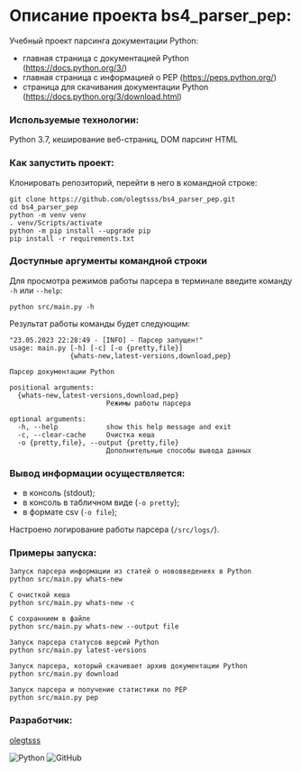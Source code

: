 # Описание проекта bs4_parser_pep:

Учебный проект парсинга документации Python:
- главная страница c документацией Python (https://docs.python.org/3/)
- главная страница c информацией о PEP (https://peps.python.org/)
- страница для скачивания документации Python (https://docs.python.org/3/download.html)

### Используемые технологии:

Python 3.7, кеширование веб-страниц, DOM парсинг HTML

### Как запустить проект:
Клонировать репозиторий, перейти в него в командной строке:
```
git clone https://github.com/olegtsss/bs4_parser_pep.git
cd bs4_parser_pep
python -m venv venv
. venv/Scripts/activate
python -m pip install --upgrade pip
pip install -r requirements.txt
```


### Доступные аргументы командной строки
Для просмотра режимов работы парсера в терминале введите команду ```-h```
или ```--help```:  
```
python src/main.py -h
```

Результат работы команды будет следующим:
```
"23.05.2023 22:28:49 - [INFO] - Парсер запущен!"
usage: main.py [-h] [-c] [-o {pretty,file}]
               {whats-new,latest-versions,download,pep}

Парсер документации Python

positional arguments:
  {whats-new,latest-versions,download,pep}
                        Режимы работы парсера

optional arguments:
  -h, --help            show this help message and exit
  -c, --clear-cache     Очистка кеша
  -o {pretty,file}, --output {pretty,file}
                        Дополнительные способы вывода данных
```

### Вывод информации осуществляется:  
- в консоль (stdout);  
- в консоль в табличном виде (```-o pretty```);
- в формате csv (```-o file```);

Настроено логирование работы парсера (```/src/logs/```).

### Примеры запуска:

```
Запуск парсера информации из статей о нововведениях в Python
python src/main.py whats-new

C очисткой кеша
python src/main.py whats-new -c

C сохраннием в файле
python src/main.py whats-new --output file

Запуск парсера статусов версий Python
python src/main.py latest-versions

Запуск парсера, который скачивает архив документации Python
python src/main.py download

Запуск парсера и получение статистики по PEP
python src/main.py pep
```
### Разработчик:
[olegtsss](https://github.com/olegtsss)

![Python](https://img.shields.io/badge/python-3670A0?style=for-the-badge&logo=python&logoColor=ffdd54)
![GitHub](https://img.shields.io/badge/github-%23121011.svg?style=for-the-badge&logo=github&logoColor=whte)

